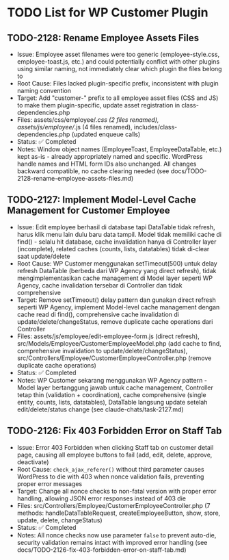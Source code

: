 # TODO List for WP Customer Plugin

## TODO-2128: Rename Employee Assets Files
- Issue: Employee asset filenames were too generic (employee-style.css, employee-toast.js, etc.) and could potentially conflict with other plugins using similar naming, not immediately clear which plugin the files belong to
- Root Cause: Files lacked plugin-specific prefix, inconsistent with plugin naming convention
- Target: Add "customer-" prefix to all employee asset files (CSS and JS) to make them plugin-specific, update asset registration in class-dependencies.php
- Files: assets/css/employee/*.css (2 files renamed), assets/js/employee/*.js (4 files renamed), includes/class-dependencies.php (updated enqueue calls)
- Status: ✅ Completed
- Notes: Window object names (EmployeeToast, EmployeeDataTable, etc.) kept as-is - already appropriately named and specific. WordPress handle names and HTML form IDs also unchanged. All changes backward compatible, no cache clearing needed (see docs/TODO-2128-rename-employee-assets-files.md)

## TODO-2127: Implement Model-Level Cache Management for Customer Employee
- Issue: Edit employee berhasil di database tapi DataTable tidak refresh, harus klik menu lain dulu baru data tampil. Model tidak memiliki cache di find() - selalu hit database, cache invalidation hanya di Controller layer (incomplete), related caches (counts, lists, datatables) tidak di-clear saat update/delete
- Root Cause: WP Customer menggunakan setTimeout(500) untuk delay refresh DataTable (berbeda dari WP Agency yang direct refresh), tidak mengimplementasikan cache management di Model layer seperti WP Agency, cache invalidation tersebar di Controller dan tidak comprehensive
- Target: Remove setTimeout() delay pattern dan gunakan direct refresh seperti WP Agency, implement Model-level cache management dengan cache read di find(), comprehensive cache invalidation di update/delete/changeStatus, remove duplicate cache operations dari Controller
- Files: assets/js/employee/edit-employee-form.js (direct refresh), src/Models/Employee/CustomerEmployeeModel.php (add cache to find, comprehensive invalidation to update/delete/changeStatus), src/Controllers/Employee/CustomerEmployeeController.php (remove duplicate cache operations)
- Status: ✅ Completed
- Notes: WP Customer sekarang menggunakan WP Agency pattern - Model layer bertanggung jawab untuk cache management, Controller tetap thin (validation + coordination), cache comprehensive (single entity, counts, lists, datatables), DataTable langsung update setelah edit/delete/status change (see claude-chats/task-2127.md)

## TODO-2126: Fix 403 Forbidden Error on Staff Tab
- Issue: Error 403 Forbidden when clicking Staff tab on customer detail page, causing all employee buttons to fail (add, edit, delete, approve, deactivate)
- Root Cause: `check_ajax_referer()` without third parameter causes WordPress to die with 403 when nonce validation fails, preventing proper error messages
- Target: Change all nonce checks to non-fatal version with proper error handling, allowing JSON error responses instead of 403 die
- Files: src/Controllers/Employee/CustomerEmployeeController.php (7 methods: handleDataTableRequest, createEmployeeButton, show, store, update, delete, changeStatus)
- Status: ✅ Completed
- Notes: All nonce checks now use parameter `false` to prevent auto-die, security validation remains intact with improved error handling (see docs/TODO-2126-fix-403-forbidden-error-on-staff-tab.md)

